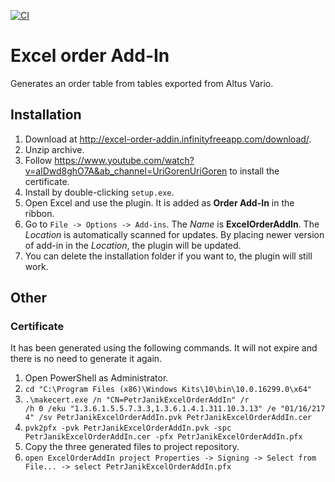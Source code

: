 [![CI](https://github.com/petr7555/excell-order-addin/actions/workflows/build.yml/badge.svg)](https://github.com/petr7555/excell-order-addin/actions/workflows/build.yml)

# Excel order Add-In
Generates an order table from tables exported from Altus Vario.

## Installation
1. Download at http://excel-order-addin.infinityfreeapp.com/download/.
2. Unzip archive.
3. Follow https://www.youtube.com/watch?v=alDwd8ghO7A&ab_channel=UriGorenUriGoren to install the certificate.
4. Install by double-clicking `setup.exe`.
5. Open Excel and use the plugin. It is added as **Order Add-In** in the ribbon. 
6. Go to `File -> Options -> Add-ins`. The *Name* is **ExcelOrderAddIn**. The *Location* is automatically scanned for updates. By placing newer version of add-in in the *Location*, the plugin will be updated. 
7. You can delete the installation folder if you want to, the plugin will still work.

## Other
### Certificate
It has been generated using the following commands. It will not expire and there is no need to generate it again.
1. Open PowerShell as Administrator.
2. `cd "C:\Program Files (x86)\Windows Kits\10\bin\10.0.16299.0\x64"`
3. `.\makecert.exe /n "CN=PetrJanikExcelOrderAddIn" /r /h 0 /eku "1.3.6.1.5.5.7.3.3,1.3.6.1.4.1.311.10.3.13" /e "01/16/2174" /sv PetrJanikExcelOrderAddIn.pvk PetrJanikExcelOrderAddIn.cer`
4. `pvk2pfx -pvk PetrJanikExcelOrderAddIn.pvk -spc PetrJanikExcelOrderAddIn.cer -pfx PetrJanikExcelOrderAddIn.pfx`
5. Copy the three generated files to project repository.
6. `open ExcelOrderAddIn project Properties -> Signing -> Select from File... -> select PetrJanikExcelOrderAddIn.pfx`
